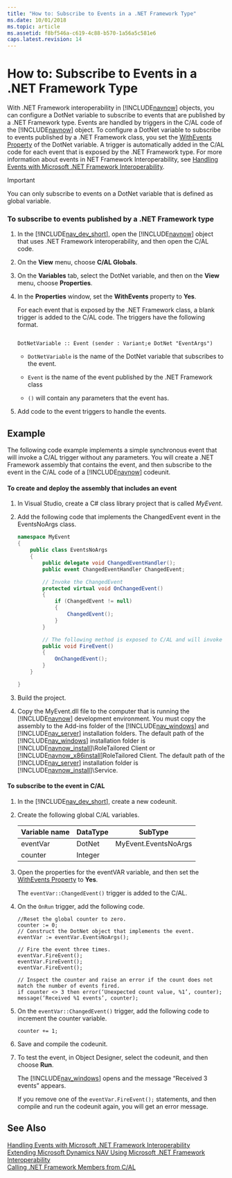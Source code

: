 ```yaml
---
title: "How to: Subscribe to Events in a .NET Framework Type"
ms.date: 10/01/2018
ms.topic: article
ms.assetid: f8bf546a-c619-4c88-b570-1a56a5c581e6
caps.latest.revision: 14
---
```

# How to: Subscribe to Events in a .NET Framework Type
With .NET Framework interoperability in [!INCLUDE[navnow](includes/navnow_md.md)] objects, you can configure a DotNet variable to subscribe to events that are published by a .NET Framework type. Events are handled by triggers in the C/AL code of the [!INCLUDE[navnow](includes/navnow_md.md)] object. To configure a DotNet variable to subscribe to events published by a .NET Framework class, you set the [WithEvents Property](WithEvents-Property.md) of the DotNet variable. A trigger is automatically added in the C/AL code for each event that is exposed by the .NET Framework type. For more information about events in NET Framework Interoperability, see [Handling Events with Microsoft .NET Framework Interoperability](Handling-Events-with-Microsoft-.NET-Framework-Interoperability.md).  

> [!IMPORTANT]  
>  You can only subscribe to events on a DotNet variable that is defined as global variable.  

### To subscribe to events published by a .NET Framework type  

1.  In the [!INCLUDE[nav_dev_short](includes/nav_dev_short_md.md)], open the [!INCLUDE[navnow](includes/navnow_md.md)] object that uses .NET Framework interoperability, and then open the C/AL code.  

2.  On the **View** menu, choose **C/AL Globals**.  

3.  On the **Variables** tab, select the DotNet variable, and then on the **View** menu, choose **Properties**.  

4.  In the **Properties** window, set the **WithEvents** property to **Yes**.  

     For each event that is exposed by the .NET Framework class, a blank trigger is added to the C/AL code. The triggers have the following format.  

    ```  

    DotNetVariable :: Event (sender : Variant;e DotNet "EventArgs")  
    ```  

    -   `DotNetVariable` is the name of the DotNet variable that subscribes to the event.  

    -   `Event` is the name of the event published by the .NET Framework class  

    -   `()` will contain any parameters that the event has.  

5.  Add code to the event triggers to handle the events.  

## Example  
 The following code example implements a simple synchronous event that will invoke a C/AL trigger without any parameters. You will create a .NET Framework assembly that contains the event, and then subscribe to the event in the C/AL code of a [!INCLUDE[navnow](includes/navnow_md.md)] codeunit.  

#### To create and deploy the assembly that includes an event  

1.  In Visual Studio, create a C\# class library project that is called *MyEvent*.  

2.  Add the following code that implements the ChangedEvent event in the EventsNoArgs class.  

    ```c#  
    namespace MyEvent  
    {  
        public class EventsNoArgs  
        {  
            public delegate void ChangedEventHandler();  
            public event ChangedEventHandler ChangedEvent;  

            // Invoke the ChangedEvent  
            protected virtual void OnChangedEvent()  
            {  
                if (ChangedEvent != null)  
                {  
                    ChangedEvent();  
                }  
            }  

            // The following method is exposed to C/AL and will invoke the event trigger that is registered in the ChangedEvent variable.   
            public void FireEvent()  
            {  
                OnChangedEvent();  
            }  
        }  

    }  

    ```  

3.  Build the project.  

4.  Copy the MyEvent.dll file to the computer that is running the [!INCLUDE[navnow](includes/navnow_md.md)] development environment. You must copy the assembly to the Add-ins folder of the [!INCLUDE[nav_windows](includes/nav_windows_md.md)] and [!INCLUDE[nav_server](includes/nav_server_md.md)] installation folders. The default path of the [!INCLUDE[nav_windows](includes/nav_windows_md.md)] installation folder is [!INCLUDE[navnow_install](includes/navnow_install_md.md)]\\RoleTailored Client or [!INCLUDE[navnow_x86install](includes/navnow_x86install_md.md)]RoleTailored Client. The default path of the [!INCLUDE[nav_server](includes/nav_server_md.md)] installation folder is [!INCLUDE[navnow_install](includes/navnow_install_md.md)]\\Service.  

#### To subscribe to the event in C/AL  

1.  In the [!INCLUDE[nav_dev_short](includes/nav_dev_short_md.md)], create a new codeunit.  

2.  Create the following global C/AL variables.  

    |Variable name|DataType|SubType|  
    |-------------------|--------------|-------------|  
    |eventVar|DotNet|MyEvent.EventsNoArgs|  
    |counter|Integer||  

3.  Open the properties for the eventVAR variable, and then set the [WithEvents Property](WithEvents-Property.md) to **Yes**.  

     The `eventVar::ChangedEvent()` trigger is added to the C/AL.  

4.  On the `OnRun` trigger, add the following code.  

    ```  
    //Reset the global counter to zero.  
    counter := 0;  
    // Construct the DotNet object that implements the event.  
    eventVar := eventVar.EventsNoArgs();  

    // Fire the event three times.  
    eventVar.FireEvent();  
    eventVar.FireEvent();  
    eventVar.FireEvent();  

    // Inspect the counter and raise an error if the count does not match the number of events fired.  
    if counter <> 3 then error(‘Unexpected count value, %1’, counter);  
    message(‘Received %1 events’, counter);  

    ```  

5.  On the `eventVar::ChangedEvent()` trigger, add the following code to increment the counter variable.  

    ```  
    counter += 1;  
    ```  

6.  Save and compile the codeunit.  

7.  To test the event, in Object Designer, select the codeunit, and then choose **Run**.  

     The [!INCLUDE[nav_windows](includes/nav_windows_md.md)] opens and the message “Received 3 events” appears.  

     If you remove one of the `eventVar.FireEvent();` statements, and then compile and run the codeunit again, you will get an error message.  

## See Also  
 [Handling Events with Microsoft .NET Framework Interoperability](Handling-Events-with-Microsoft-.NET-Framework-Interoperability.md)   
 [Extending Microsoft Dynamics NAV Using Microsoft .NET Framework Interoperability](Extending-Microsoft-Dynamics-NAV-Using-Microsoft-.NET-Framework-Interoperability.md)   
 [Calling .NET Framework Members from C/AL](Calling-.NET-Framework-Members-from-C-AL.md)
